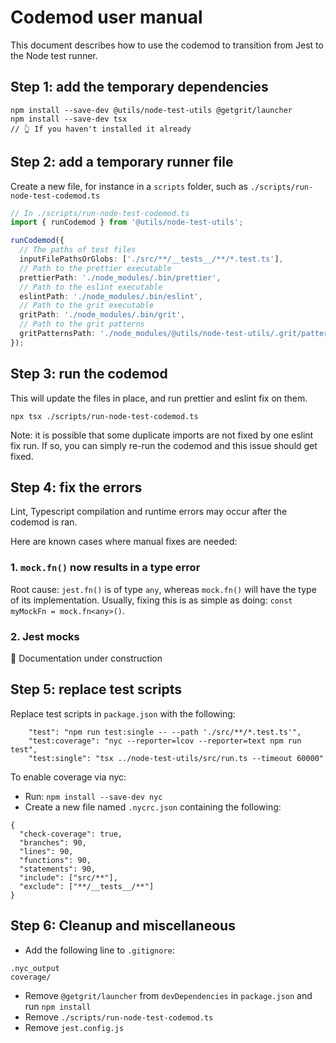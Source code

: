 # Codemod user manual

This document describes how to use the codemod to transition from Jest to the Node test runner.

## Step 1: add the temporary dependencies

```
npm install --save-dev @utils/node-test-utils @getgrit/launcher
npm install --save-dev tsx
// 👆 If you haven't installed it already
```

## Step 2: add a temporary runner file

Create a new file, for instance in a `scripts` folder, such as `./scripts/run-node-test-codemod.ts`

```ts
// In ./scripts/run-node-test-codemod.ts
import { runCodemod } from '@utils/node-test-utils';

runCodemod({
  // The paths of test files
  inputFilePathsOrGlobs: ['./src/**/__tests__/**/*.test.ts'],
  // Path to the prettier executable
  prettierPath: './node_modules/.bin/prettier',
  // Path to the eslint executable
  eslintPath: './node_modules/.bin/eslint',
  // Path to the grit executable
  gritPath: './node_modules/.bin/grit',
  // Path to the grit patterns
  gritPatternsPath: './node_modules/@utils/node-test-utils/.grit/patterns',
});
```

## Step 3: run the codemod

This will update the files in place, and run prettier and eslint fix on them.

```
npx tsx ./scripts/run-node-test-codemod.ts
```

Note: it is possible that some duplicate imports are not fixed by one eslint fix run.
If so, you can simply re-run the codemod and this issue should get fixed.

## Step 4: fix the errors

Lint, Typescript compilation and runtime errors may occur after the codemod is ran.

Here are known cases where manual fixes are needed:

### 1. `mock.fn()` now results in a type error

Root cause: `jest.fn()` is of type `any`, whereas `mock.fn()` will have the type of its implementation.
Usually, fixing this is as simple as doing: `const myMockFn = mock.fn<any>()`.

### 2. Jest mocks

🚧 Documentation under construction

## Step 5: replace test scripts

Replace test scripts in `package.json` with the following:

```
    "test": "npm run test:single -- --path './src/**/*.test.ts'",
    "test:coverage": "nyc --reporter=lcov --reporter=text npm run test",
    "test:single": "tsx ../node-test-utils/src/run.ts --timeout 60000"
```

To enable coverage via nyc:

- Run: `npm install --save-dev nyc`
- Create a new file named `.nycrc.json` containing the following:

```
{
  "check-coverage": true,
  "branches": 90,
  "lines": 90,
  "functions": 90,
  "statements": 90,
  "include": ["src/**"],
  "exclude": ["**/__tests__/**"]
}
```

## Step 6: Cleanup and miscellaneous

- Add the following line to `.gitignore`:

```
.nyc_output
coverage/
```

- Remove `@getgrit/launcher` from `devDependencies` in `package.json` and run `npm install`
- Remove `./scripts/run-node-test-codemod.ts`
- Remove `jest.config.js`
